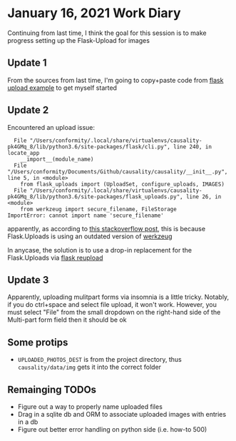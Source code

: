 # January 16, 2021 Work Diary

Continuing from last time, I think the goal for this session is to make progress setting up the Flask-Upload for images

## Update 1

From the sources from last time, I'm going to copy+paste code from [flask upload example](https://github.com/maxcountryman/flask-uploads/blob/master/example/photolog.py) to get myself started

## Update 2

Encountered an upload issue:

```
  File "/Users/conformity/.local/share/virtualenvs/causality-pk4GMq_8/lib/python3.6/site-packages/flask/cli.py", line 240, in locate_app
    __import__(module_name)
  File "/Users/conformity/Documents/Github/causality/causality/__init__.py", line 5, in <module>
    from flask_uploads import (UploadSet, configure_uploads, IMAGES)
  File "/Users/conformity/.local/share/virtualenvs/causality-pk4GMq_8/lib/python3.6/site-packages/flask_uploads.py", line 26, in <module>
    from werkzeug import secure_filename, FileStorage
ImportError: cannot import name 'secure_filename'
```

apparently, as according to [this stackoverflow post](https://stackoverflow.com/questions/61628503/flask-uploads-importerror-cannot-import-name-secure-filename), this is because Flask.Uploads is using an outdated version of [werkzeug](https://werkzeug.palletsprojects.com/en/1.0.x/)

In anycase, the solution is to use a drop-in replacement for the Flask.Uploads via [flask reupload](https://pypi.org/project/Flask-Reuploaded/)

## Update 3

Apparently, uploading mulitpart forms via insomnia is a little tricky. Notably, if you do ctrl+space and select file upload, it won't work. However, you must select "File" from the small dropdown on the right-hand side of the Multi-part form field then it should be ok


## Some protips

- `UPLOADED_PHOTOS_DEST` is from the project directory, thus `causality/data/img` gets it into the correct folder

## Remainging TODOs

- Figure out a way to properly name uploaded files
- Drag in a sqlite db and ORM to associate uploaded images with entries in a db
- Figure out better error handling on python side (i.e. how-to 500)
